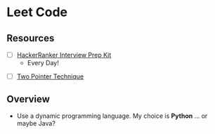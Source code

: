 # Leet Code #

## Resources ##

- [ ] [HackerRanker Interview Prep Kit](https://www.hackerrank.com/interview/interview-preparation-kit)
  * Every Day!
* [ ] [Two Pointer Technique](https://algodaily.com/lessons/using-the-two-pointer-technique)

## Overview ##

* Use a dynamic programming language. My choice is **Python** ... or maybe Java?

